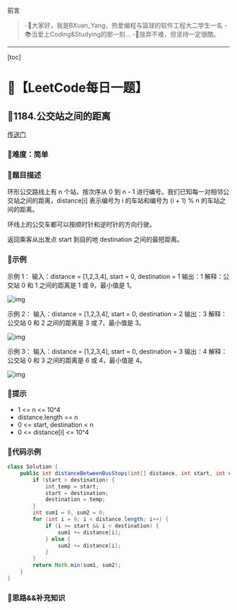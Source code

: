前言
> -🏀大家好，我是BXuan_Yang，热爱编程与篮球的软件工程大二学生一名
> -📚当爱上Coding&Studying的那一刻...
> -🏃‍放弃不难，但坚持一定很酷。
---

[toc]

# 🍔【LeetCode每日一题】

##  🍟1184.公交站之间的距离

[传送门](https://leetcode.cn/problems/distance-between-bus-stops/)

### 🍕难度：简单

### 🌭题目描述

环形公交路线上有 n 个站，按次序从 0 到 n - 1 进行编号。我们已知每一对相邻公交站之间的距离，distance[i] 表示编号为 i 的车站和编号为 (i + 1) % n 的车站之间的距离。

环线上的公交车都可以按顺时针和逆时针的方向行驶。

返回乘客从出发点 start 到目的地 destination 之间的最短距离。

### 🍿示例 

示例 1：
输入：distance = [1,2,3,4], start = 0, destination = 1
输出：1
解释：公交站 0 和 1 之间的距离是 1 或 9，最小值是 1。

![img](https://xingqiu-tuchuang-1256524210.cos.ap-shanghai.myqcloud.com/5717/untitled-diagram-1.jpg)

示例 2：
输入：distance = [1,2,3,4], start = 0, destination = 2
输出：3
解释：公交站 0 和 2 之间的距离是 3 或 7，最小值是 3。

![img](https://xingqiu-tuchuang-1256524210.cos.ap-shanghai.myqcloud.com/5717/untitled-diagram-1-1.jpg)

示例 3：
输入：distance = [1,2,3,4], start = 0, destination = 3
输出：4
解释：公交站 0 和 3 之间的距离是 6 或 4，最小值是 4。

![img](https://xingqiu-tuchuang-1256524210.cos.ap-shanghai.myqcloud.com/5717/untitled-diagram-1-2.jpg)

### 🥓提示

- 1 <= n <= 10^4
- distance.length == n
- 0 <= start, destination < n
- 0 <= distance[i] <= 10^4

### 🧇代码示例

```java
class Solution {
    public int distanceBetweenBusStops(int[] distance, int start, int destination) {
        if (start > destination) {
            int temp = start;
            start = destination;
            destination = temp;
        }
        int sum1 = 0, sum2 = 0;
        for (int i = 0; i < distance.length; i++) {
            if (i >= start && i < destination) {
                sum1 += distance[i];
            } else {
                sum2 += distance[i];
            }
        }
        return Math.min(sum1, sum2);
    }
}
```
### 🧀思路&&补充知识